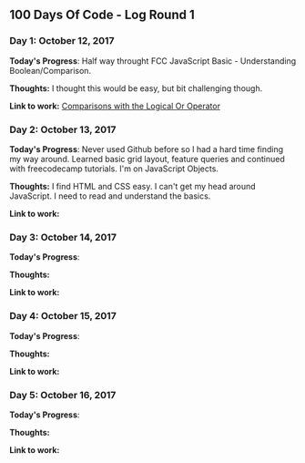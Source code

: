 
## 100 Days Of Code - Log Round 1

### Day 1: October 12, 2017

**Today's Progress**: Half way throught FCC JavaScript Basic - Understanding Boolean/Comparison.

**Thoughts:** I thought this would be easy, but bit challenging though.

**Link to work:** [Comparisons with the Logical Or Operator](https://www.freecodecamp.org/challenges/comparisons-with-the-logical-or-operator)
### Day 2: October 13, 2017

**Today's Progress**:  Never used Github before so I had a hard time finding my way around. Learned basic grid layout, feature queries and continued with freecodecamp tutorials. I'm on JavaScript Objects.

**Thoughts:** I find HTML and CSS easy. I can't get my head around JavaScript. I need to read and understand the basics.

**Link to work:** 

### Day 3: October 14, 2017

**Today's Progress**: 

**Thoughts:** 

**Link to work:** 

### Day 4: October 15, 2017

**Today's Progress**: 

**Thoughts:** 

**Link to work:** 

### Day 5: October 16, 2017

**Today's Progress**: 

**Thoughts:** 

**Link to work:** 



